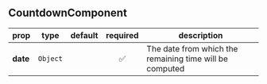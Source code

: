 ## CountdownComponent

prop | type | default | required | description
---- | :----: | :-------: | :--------: | -----------
**date** | `Object` |  | :white_check_mark: | The date from which the remaining time will be computed

